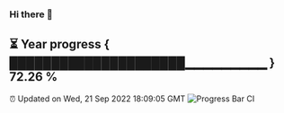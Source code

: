 ### Hi there 👋
⏳ Year progress { █████████████████████▁▁▁▁▁▁▁▁▁ } 72.26 %
---
⏰ Updated on Wed, 21 Sep 2022 18:09:05 GMT
![Progress Bar CI](https://github.com/Moyi321/Moyi321/workflows/Progress%20Bar%20CI/badge.svg)
